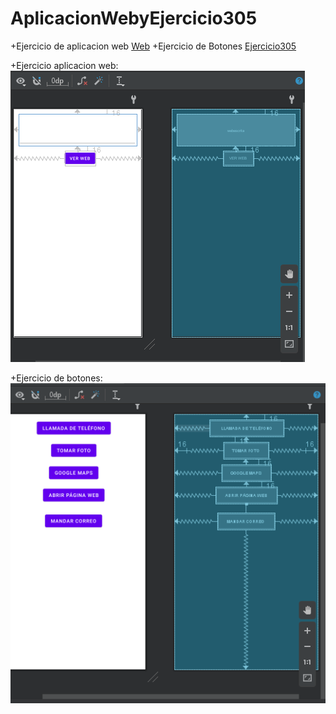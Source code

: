# AplicacionWebyEjercicio305

+Ejercicio de aplicacion web [Web](https://github.com/lfloen2000/AplicacionWebyEjercicio305/tree/main/Ejercicios/Aplicacionweb/app/src/main/java/com/example/aplicacionweb)
+Ejercicio de Botones [Ejercicio305](https://github.com/lfloen2000/AplicacionWebyEjercicio305/tree/main/Ejercicios/Ejercicio305/app/src/main/java/com/example/ejercicio305)

+Ejercicio aplicacion web:
<img src="./Ejercicios/imagenes/Captura%20de%20pantalla%202021-05-20%20124505.png"></img>

+Ejercicio de botones:
<img src="./Ejercicios/imagenes/Captura%20de%20pantalla%202021-05-20%20124557.png"></img>
